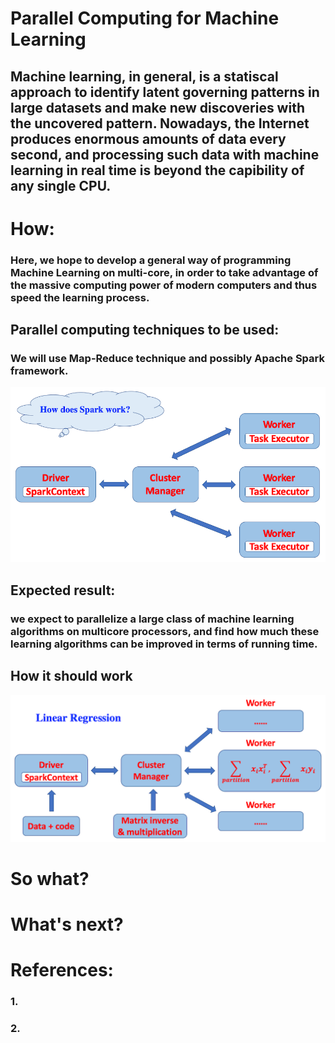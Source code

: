 # Parallel Computing for Machine Learning
## Machine learning, in general, is a statiscal approach to identify latent governing patterns in large datasets and make new discoveries with the uncovered pattern. Nowadays, the Internet produces enormous amounts of data every second, and processing such data with machine learning in real time is beyond the capibility of any single CPU.

# How:
### Here, we hope to develop a general way of programming Machine Learning on multi-core, in order to take advantage of the massive computing power of modern computers and thus speed the learning process.

## Parallel computing techniques to be used:
### We will use Map-Reduce technique and possibly Apache Spark framework.

<img src="./pics/figure_1.png" />

## Expected result:
### we expect to parallelize a large class of machine learning algorithms on multicore processors, and find how much these learning algorithms can be improved in terms of running time.

## How it should work

<img src="./pics/figure_2.png" />

# So what?

# What's next?

# References:
### 1.
### 2.
